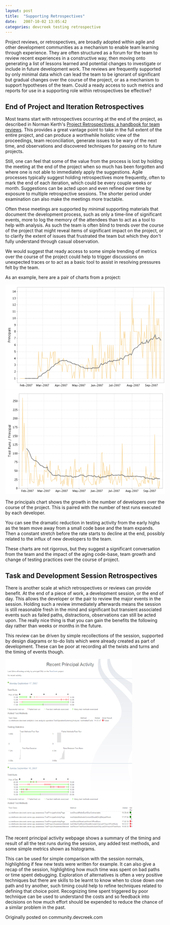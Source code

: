 ```yaml
---
layout: post
title:  "Supporting Retrospectives"
date:   2007-10-02 13:05:42
categories: devcreek testing retrospective
---
```


Project reviews, or retrospectives, are broadly adopted within agile and other development communities as a mechanism to enable team learning through experience. They are often structured as a
 forum for the team to review recent experiences in a constructive way, then moving onto generating a list of lessons learned and potential changes to investigate or include in future development
 work. The reviews are frequently supported by only minimal data which can lead the team to be ignorant of significant but gradual changes over the course of the project, or as a mechanism to support
 hypotheses of the team. Could a ready access to such metrics and reports for use in a supporting role within retrospectives be effective?

## End of Project and Iteration Retrospectives

Most teams start with retrospectives occurring at the end of the project, as described in Norman Kerth's <a href="http://www.amazon.com/Project-Retrospectives-Handbook-Team-Reviews/dp/0932633447" class="iconExternal">Project Retrospectives: a handbook for team reviews</a>. This provides a great vantage point to take in the full extent of the entire project, and can produce a worthwhile
 holistic view of the proceedings, team reconciliation, generate issues to be wary of the next time, and observations and discovered techniques for passing on to future projects.

Still, one can feel that some of the value from the process is lost by holding the meeting at the end of the project when so much has been forgotten and where one is not able to immediately apply
 the suggestions. Agile processes typically suggest holding retrospectives more frequently, often to mark the end of each iteration, which could be every couple weeks or month. Suggestions can be
 acted upon and even refined over time by exposure to multiple retrospective sessions. The shorter period under examination can also make the meetings more tractable.

Often these meetings are supported by minimal supporting materials that document the development process, such as only a time-line of significant events, more to log the memory of the attendees
 than to act as a tool to help with analysis. As such the team is often blind to trends over the course of the project that might reveal items of significant impact on the project, or to clarify the
 extent of issues that frustrated the team but which they don't fully understand through casual observation.

We would suggest that ready access to some simple trending of metrics over the course of the project could help to trigger discussions on unexpected traces or to act as a basic tool to assist in
 resolving pressures felt by the team.

As an example, here are a pair of charts from a project:

![Principals](/assets/2007-10-02-supporting-retrospectives/retro_principals.png)
![Test Runs](/assets/2007-10-02-supporting-retrospectives/retro_testruns.png)

The principals chart shows the growth in the number of developers over the course of the project. This is paired with the number of test runs executed by each developer.

You can see the dramatic reduction in testing activity from the early highs as the team move away from a small code base and the team expands. Then a constant stretch before the rate starts to
 decline at the end, possibly related to the influx of new developers to the team.

These charts are not rigorous, but they suggest a significant conversation from the team and the impact of the aging code-base, team growth and change of testing practices over the course of
 project.

## Task and Development Session Retrospectives

There is another scale at which retrospectives or reviews can provide benefit. At the end of a piece of work, a development session, or the end of day. This allows the developer or the pair to
 review the major events in the session. Holding such a review immediately afterwards means the session is still reasonable fresh in the mind and significant but transient associated events such as
 failed paths, distractions, observations can still be acted upon. The really nice thing is that you can gain the benefits the following day rather than weeks or months in the future.

This review can be driven by simple recollections of the session, supported by design diagrams or to-do lists which were already created as part of development. These can be poor at recording all
 the twists and turns and the timing of events though.

![Weekly Activity](/assets/2007-10-02-supporting-retrospectives/400px-weekly_activity.png)

The recent principal activity webpage shows a summary of the timing and result of all the test runs during the session, any added test methods, and some simple metrics shown as histograms.

This can be used for simple comparison with the session normals, highlighting if few new tests were written for example. It can also give a recap of the session, highlighting how much time was
 spent on bad paths or time spent debugging. Exploration of alternatives is often a very positive techniques but there are skills to be learnt to know when to close down one path and try another,
 such timing could help to refine techniques related to defining that choice point. Recognizing time spent triggered by poor technique can be used to understand the costs and so feedback into
 decisions on how much effort should be expended to reduce the chance of a similar problem in the past.

 <p class="well">Originally posted on community.devcreek.com</p>